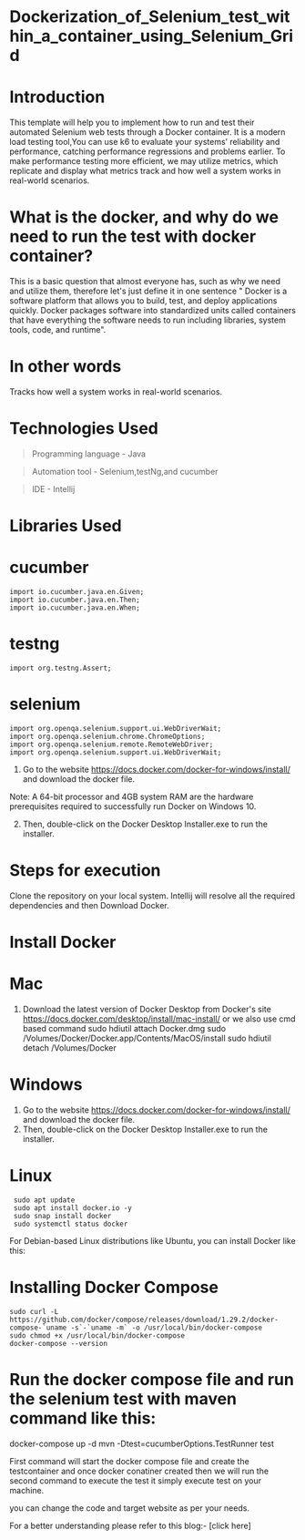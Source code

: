 # Dockerization_of_Selenium_test_within_a_container_using_Selenium_Grid

# Introduction
 This template will help you to implement how to run and test their automated Selenium web tests through a Docker container. It is a modern load testing tool,You can use k6 to evaluate your systems’ reliability and performance, catching performance regressions and problems earlier. To make performance testing more efficient, we may utilize metrics, which replicate and display what metrics track and how well a system works in real-world scenarios.
# What is the docker, and why do we need to run the test with docker container?
This is a basic question that almost everyone has, such as why we need and utilize them, therefore let's just define it in one sentence " Docker is a software platform that allows you to build, test, and deploy applications quickly. Docker packages software into standardized units called containers that have everything the software needs to run including libraries, system tools, code, and runtime".
#  In other words
 Tracks how well a system works in real-world scenarios. 

# Technologies Used
> Programming language - Java

> Automation tool - Selenium,testNg,and cucumber

> IDE - Intellij 
# Libraries Used
# cucumber
    import io.cucumber.java.en.Given;
    import io.cucumber.java.en.Then;
    import io.cucumber.java.en.When;
# testng    
    import org.testng.Assert;   
# selenium    
    import org.openqa.selenium.support.ui.WebDriverWait;
    import org.openqa.selenium.chrome.ChromeOptions;
    import org.openqa.selenium.remote.RemoteWebDriver;
    import org.openqa.selenium.support.ui.WebDriverWait;
1. Go to the website https://docs.docker.com/docker-for-windows/install/ and download the docker file.

Note: A 64-bit processor and 4GB system RAM are the hardware prerequisites required to successfully run Docker on Windows 10.

2. Then, double-click on the Docker Desktop Installer.exe to run the installer.
# Steps for execution
Clone the repository on your local system. Intellij will resolve all the required dependencies and then Download Docker.
# Install Docker
# Mac
1. Download the latest version of Docker Desktop from Docker's site https://docs.docker.com/desktop/install/mac-install/
or we also use cmd based command
    sudo hdiutil attach Docker.dmg
    sudo /Volumes/Docker/Docker.app/Contents/MacOS/install
    sudo hdiutil detach /Volumes/Docker

# Windows
1.  Go to the website https://docs.docker.com/docker-for-windows/install/ and download the docker file.
2. Then, double-click on the Docker Desktop Installer.exe to run the installer.

# Linux
     sudo apt update
     sudo apt install docker.io -y
     sudo snap install docker
     sudo systemctl status docker
For Debian-based Linux distributions like Ubuntu, you can install Docker like this:     
    
# Installing Docker Compose
    sudo curl -L https://github.com/docker/compose/releases/download/1.29.2/docker-compose-`uname -s`-`uname -m` -o /usr/local/bin/docker-compose
    sudo chmod +x /usr/local/bin/docker-compose
    docker-compose --version
# Run the docker compose file and run the selenium test with maven command like this:
   docker-compose up -d
   mvn -Dtest=cucumberOptions.TestRunner  test

  First command will start the docker compose file and create the testcontainer and once docker conatiner created then we will run the second command to execute the test
it simply execute test on your machine.

you can change the code and target website as per your needs.

For a better understanding please refer to this blog:- [click here]
